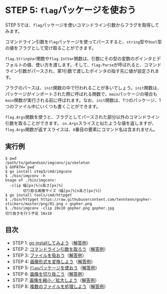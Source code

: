 # STEP 5: `flag`パッケージを使おう

STEP 5では、`flag`パッケージを使いコマンドライン引数からフラグを取得してみます。

コマンドライン引数を`flag`パッケージを使ってパースすると、`string`型や`bool`型の値をフラグとして受け取ることができます。

`flag.StringVar`関数や`flag.IntVar`関数は、引数にその型の変数のポインタとデフォルトの値、使い方を渡します。そして、`flag.Parse`が呼ばれると、コマンドライン引数がパースされ、第1引数で渡したポインタの指す先に値が設定されます。

フラグのパースは、`init`関数の中で行われることが多いでしょう。`init`関数は、パッケージがインポートされた際に呼ばれる関数で、`main`パッケージの場合も`main`関数が実行される前に呼ばれます。なお、`init`関数は、1つのパッケージ、1つのファイル中にいくつも書くことができます。

`flag.Args`関数を使うと、フラグとしてパースされた部分以外のコマンドライン引数を取ることができます。
`os.Args`スライスと似たような値を返しますが、`flag.Args`関数が返すスライスは、`0`番目の要素にコマンド名は含まれません。

## 実行例

```
$ pwd
/path/to/gohandson/imgconv/ja/skeleton
$ GOPATH=`pwd`
$ go install step5/cmd/imgconv
$ ./bin/imgconv -h
Usage of ./bin/imgconv:
  -clip 幅[px|%]x高さ[px|%]
        切り取る画像サイズ（幅[px|%]x高さ[px|%]）
$ go install tools/cmd/httpget
$ ./bin/httpget https://raw.githubusercontent.com/tenntenn/gopher-stickers/master/png/01.png > gopher.png
$ ./bin/imgconv -clip 10x10 gopher.png gopher.jpg
切り抜きを行う予定 10x10
```

## 目次

* STEP 1: [go installしてみよう](../step1)（[解答例](../../../solution/src/step1)）
* STEP 2: [コマンドライン引数を取ろう](../step2)（[解答例](../../../solution/src/step2)）
* STEP 3: [ファイルを扱おう](../step3)（[解答例](../../../solution/src/step3)）
* STEP 4: [画像形式を変換しよう](../step4)（[解答例](../../../solution/src/step4)）
* STEP 5: [`flag`パッケージを使おう](../step5)（[解答例](../../../solution/src/step5)）
* STEP 6: [画像を切り抜こう](../step6)（[解答例](../../../solution/src/step6)）
* STEP 7: [画像を縮小／拡大しよう](../step7)（[解答例](../../../solution/src/step7)）
* STEP 8: [複数のファイルを処理しよう](../step8)（[解答例](../../../solution/src/step8)）
